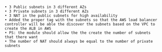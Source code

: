 
	• 3 Public subnets in 3 different AZs
	• 3 Private subnets in 3 different AZs
	• 3 NAT in the public subnets for high availability
	• Added the proper tag with the subnets so that the AWS load balancer controller will be able the discover the subnets based on the VPC to create the ALB in AWS
	• PS: the module should allow the the create the number of subnets that there want
	• The number of NAT should always be equal to the number of private subnets
